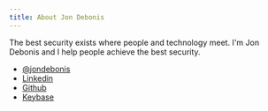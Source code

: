 ```yaml
---
title: About Jon Debonis
---
```




The best security exists where people and technology meet. I'm Jon Debonis and I help people achieve the best security.

<ul>
<li><a href="https://twitter.com/jondebonis">@jondebonis</a></li>
<li><a href="https://www.linkedin.com/in/jondebonis/">Linkedin</a></li>
<li><a href="https://github.com/jondb">Github</a></li>
<li><a href="https://keybase.io/jondb">Keybase</a></li>
</ul>

